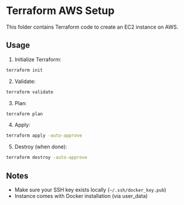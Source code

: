 # Terraform AWS Setup

This folder contains Terraform code to create an EC2 instance on AWS.

## Usage

1. Initialize Terraform:
```bash
terraform init
```
2. Validate:
```bash
terraform validate
```
3. Plan:
```bash
terraform plan
```
4. Apply:
```bash
terraform apply -auto-approve
```
5. Destroy (when done):
```bash
terraform destroy -auto-approve
```

## Notes
- Make sure your SSH key exists locally (`~/.ssh/docker_key.pub`)
- Instance comes with Docker installation (via user_data)
